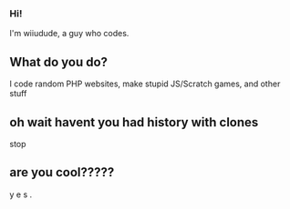 ### Hi!
I'm wiiudude, a guy who codes.
## What do you do?
I code random PHP websites, make stupid JS/Scratch games, and other stuff
## oh wait havent you had history with clones
stop
## are you cool?????
y e s .
